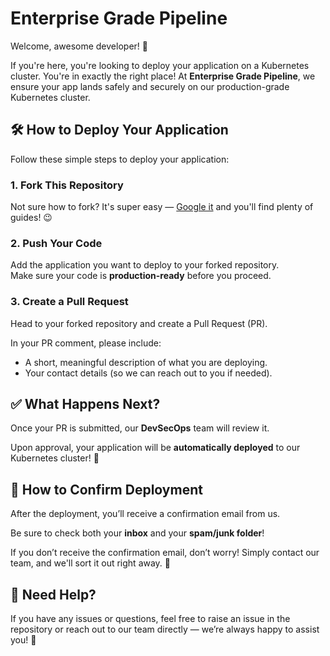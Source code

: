 # Enterprise Grade Pipeline

Welcome, awesome developer! 👋

If you're here, you're looking to deploy your application on a Kubernetes cluster. You're in exactly the right place! At **Enterprise Grade Pipeline**, we ensure your app lands safely and securely on our production-grade Kubernetes cluster.

## 🛠️ How to Deploy Your Application

Follow these simple steps to deploy your application:

### 1. Fork This Repository
Not sure how to fork? It's super easy — [Google it](https://www.google.com/search?q=how+to+fork+github+repository) and you'll find plenty of guides! 😉

### 2. Push Your Code
Add the application you want to deploy to your forked repository.  
Make sure your code is **production-ready** before you proceed.

### 3. Create a Pull Request
Head to your forked repository and create a Pull Request (PR).

In your PR comment, please include:
- A short, meaningful description of what you are deploying.
- Your contact details (so we can reach out to you if needed).

## ✅ What Happens Next?

Once your PR is submitted, our **DevSecOps** team will review it.

Upon approval, your application will be **automatically deployed** to our Kubernetes cluster! 🚀

## 🔔 How to Confirm Deployment

After the deployment, you’ll receive a confirmation email from us.

Be sure to check both your **inbox** and your **spam/junk folder**!

If you don’t receive the confirmation email, don’t worry! Simply contact our team, and we'll sort it out right away. 🔧

## 📢 Need Help?

If you have any issues or questions, feel free to raise an issue in the repository or reach out to our team directly — we’re always happy to assist you! 🤝
